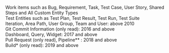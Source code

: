 Work items such as Bug, Requirement, Task, Test Case, User Story, Shared Steps and All Custom Entity Types  
Test Entities such as Test Plan, Test Result, Test Run, Test Suite  
Iteration, Area Path, User Group, Team and User: above 2010  
Git Commit Information (only read): 2016 and above  
Dashboard, Query, Widget: 2017 and above  
Pull Request (only read), Pipeline** : 2018 and above  
Build* (only read): 2019 and above  

